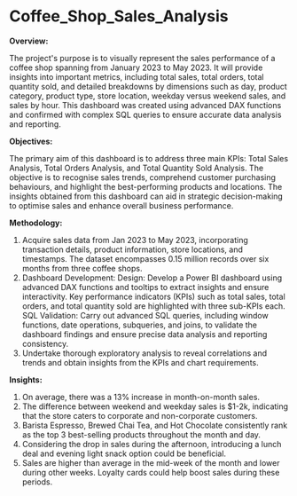 # Coffee_Shop_Sales_Analysis



**Overview:**

The project's purpose is to visually represent the sales performance of a coffee shop spanning from January 2023 to May 2023. It will provide insights into important metrics, including total sales, total orders, total quantity sold, and detailed breakdowns by dimensions such as day, product category, product type, store location, weekday versus weekend sales, and sales by hour. This dashboard was created using advanced DAX functions and confirmed with complex SQL queries to ensure accurate data analysis and reporting.

**Objectives:**

The primary aim of this dashboard is to address three main KPIs: Total Sales Analysis, Total Orders Analysis, and Total Quantity Sold Analysis. The objective is to recognise sales trends, comprehend customer purchasing behaviours, and highlight the best-performing products and locations. The insights obtained from this dashboard can aid in strategic decision-making to optimise sales and enhance overall business performance.

**Methodology:**

1. Acquire sales data from Jan 2023 to May 2023, incorporating transaction details, product information, store locations, and timestamps. The dataset encompasses 0.15 million records over six months from three coffee shops.
2. Dashboard Development:
	Design: Develop a Power BI dashboard using advanced DAX functions and tooltips to extract insights and ensure interactivity. Key performance indicators (KPIs) such as total sales, total orders, and total quantity sold are highlighted with three sub-KPIs each.
	SQL Validation: Carry out advanced SQL queries, including window functions, date operations, subqueries, and joins, to validate the dashboard findings and ensure precise data analysis and reporting consistency.
3. Undertake thorough exploratory analysis to reveal correlations and trends and obtain insights from the KPIs and chart requirements.

**Insights:**

1. On average, there was a 13% increase in month-on-month sales.
2. The difference between weekend and weekday sales is $1-2k, indicating that the store caters to corporate and non-corporate customers.
3. Barista Espresso, Brewed Chai Tea, and Hot Chocolate consistently rank as the top 3 best-selling products throughout the month and day.
4. Considering the drop in sales during the afternoon, introducing a lunch deal and evening light snack option could be beneficial.
5. Sales are higher than average in the mid-week of the month and lower during other weeks. Loyalty cards could help boost sales during these periods.
